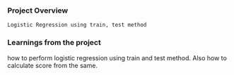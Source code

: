 ### Project Overview

    Logistic Regression using train, test method


### Learnings from the project

 how to perform logistic regression using train and test method. Also how to calculate score from the same.


